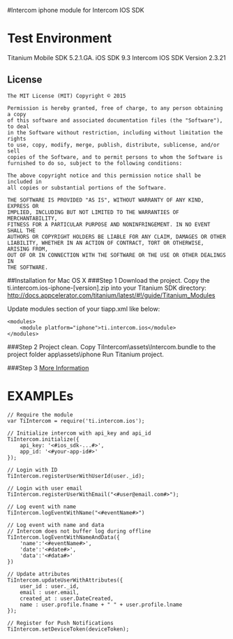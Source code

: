 #Intercom iphone module for Intercom IOS SDK

Test Environment
========

Titanium Mobile SDK 5.2.1.GA.
iOS SDK 9.3
Intercom IOS SDK Version 2.3.21


## License

    The MIT License (MIT) Copyright © 2015

    Permission is hereby granted, free of charge, to any person obtaining a copy
    of this software and associated documentation files (the "Software"), to deal
    in the Software without restriction, including without limitation the rights
    to use, copy, modify, merge, publish, distribute, sublicense, and/or sell
    copies of the Software, and to permit persons to whom the Software is
    furnished to do so, subject to the following conditions:

    The above copyright notice and this permission notice shall be included in
    all copies or substantial portions of the Software.

    THE SOFTWARE IS PROVIDED "AS IS", WITHOUT WARRANTY OF ANY KIND, EXPRESS OR
    IMPLIED, INCLUDING BUT NOT LIMITED TO THE WARRANTIES OF MERCHANTABILITY,
    FITNESS FOR A PARTICULAR PURPOSE AND NONINFRINGEMENT. IN NO EVENT SHALL THE
    AUTHORS OR COPYRIGHT HOLDERS BE LIABLE FOR ANY CLAIM, DAMAGES OR OTHER
    LIABILITY, WHETHER IN AN ACTION OF CONTRACT, TORT OR OTHERWISE, ARISING FROM,
    OUT OF OR IN CONNECTION WITH THE SOFTWARE OR THE USE OR OTHER DEALINGS IN
    THE SOFTWARE.


##Installation for Mac OS X
###Step 1
Download the project.
Copy the ti.intercom.ios-iphone-[version].zip into your Titanium SDK directory: http://docs.appcelerator.com/titanium/latest/#!/guide/Titanium_Modules

Update modules section of your tiapp.xml like below:

    <modules>
        <module platform="iphone">ti.intercom.ios</module>
    </modules>


###Step 2
Project clean.
Copy TiIntercom\assets\Intercom.bundle to the project folder app\assets\iphone
Run Titanium project.

###Step 3
[More Information](https://github.com/intercom/intercom-ios)

EXAMPLEs
========
	// Require the module
	var TiIntercom = require('ti.intercom.ios');

	// Initialize intercom with api_key and api_id
	TiIntercom.initialize({
	    api_key: '<#ios_sdk-...#>',
	    app_id: '<#your-app-id#>'
	});
	
    // Login with ID
	TiIntercom.registerUserWithUserId(user._id);

	// Login with user email
	TiIntercom.registerUserWithEmail("<#user@email.com#>");

	// Log event with name
	TiIntercom.logEventWithName("<#eventName#>")

	// Log event with name and data
	// Intercom does not buffer log during offline
	TiIntercom.logEventWithNameAndData({
		'name':'<#eventName#>',
		'date':'<#date#>',
		'data':'<#data#>'
	})

    // Update attributes
    TiIntercom.updateUserWithAttributes({
		user_id : user._id,
		email : user.email,
		created_at : user.DateCreated,
		name : user.profile.fname + " " + user.profile.lname
	});

    // Register for Push Notifications
    TiIntercom.setDeviceToken(deviceToken);

